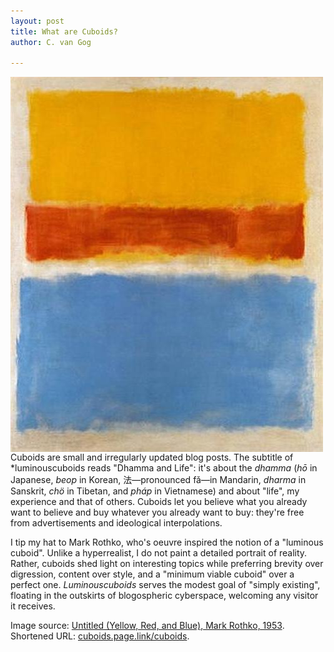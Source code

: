 ```yaml
---
layout: post
title: What are Cuboids?
author: C. van Gog

---
```


<img src="/assets/images/untitled-yrb.jpg"  alt="Untitled (Yellow, Red, and Blue), a painting by Mark Rothko" style="float:left;width:500px;height:600px;">

Cuboids are small and irregularly updated blog posts. The subtitle of *luminouscuboids reads "Dhamma and Life": it's about the <i>dhamma</i> (<i>hō</i> in Japanese, <i>beop</i> in Korean, 法—pronounced fǎ—in Mandarin, <i>dharma</i> in Sanskrit, <i>chö</i> in Tibetan, and <i>pháp</i> in Vietnamese) and about "life", my experience and that of others. Cuboids let you believe what you already want to believe and buy whatever you already want to buy: they're free from advertisements and ideological interpolations.

I tip my hat to Mark Rothko, who's oeuvre inspired the notion of a "luminous cuboid". Unlike a hyperrealist, I do not paint a detailed portrait of reality. Rather, cuboids shed light on interesting topics while preferring brevity over digression, content over style, and a "minimum viable cuboid" over a perfect one. <i>Luminouscuboids</i> serves the modest goal of "simply existing", floating in the outskirts of blogospheric cyberspace, welcoming any visitor it receives.

Image source: <a href="https://www.wikiart.org/en/mark-rothko/untitled-yellow-red-and-blue-1953/">Untitled (Yellow, Red, and Blue), Mark Rothko, 1953</a>.<br>
Shortened URL: <a href="https://cuboids.page.link/cuboids">cuboids.page.link/cuboids</a>.
<!--stackedit_data:
eyJoaXN0b3J5IjpbLTE3MzMxNTg3NTYsMTEzODQ0OTgzNyw3Nj
c1ODAyMjAsMTkyOTMzOTE1MV19
-->